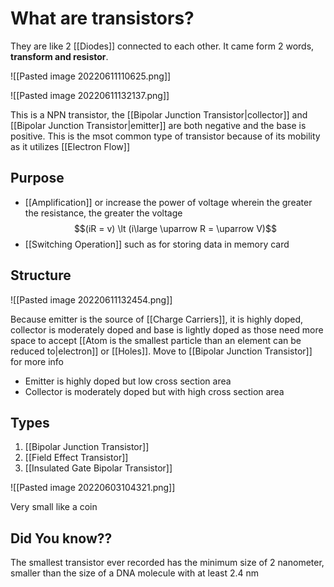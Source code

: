 # What are transistors?
They are like 2 [[Diodes]] connected to each other. It came form 2 words, **transform and resistor**.



![[Pasted image 20220611110625.png]]

![[Pasted image 20220611132137.png]]

This is a NPN transistor, the [[Bipolar Junction Transistor|collector]] and [[Bipolar Junction Transistor|emitter]] are both negative and the base is positive. This is the msot common type of transistor because of its mobility as it utilizes [[Electron Flow]] 
## Purpose
- [[Amplification]] or increase the power of voltage wherein the greater the resistance, the greater the voltage $$(iR = v) \lt (i\large \uparrow R =  \uparrow V)$$
- [[Switching Operation]] such as for storing data in memory card


## Structure
![[Pasted image 20220611132454.png]]

Because emitter is the source of [[Charge Carriers]], it is highly doped, collector is moderately doped and base is lightly doped as those need more space to accept [[Atom is the smallest particle than an element can be reduced to|electron]] or [[Holes]]. Move to [[Bipolar Junction Transistor]] for more info

- Emitter is highly doped but low cross section area
- Collector is moderately doped but with high cross section area

## Types
1. [[Bipolar Junction Transistor]]
2. [[Field Effect Transistor]]
3. [[Insulated Gate Bipolar Transistor]]




![[Pasted image 20220603104321.png]]

Very small like a coin

## Did You know??
The smallest transistor ever recorded has the minimum size of 2 nanometer, smaller than the size of a DNA molecule with at least 2.4 nm